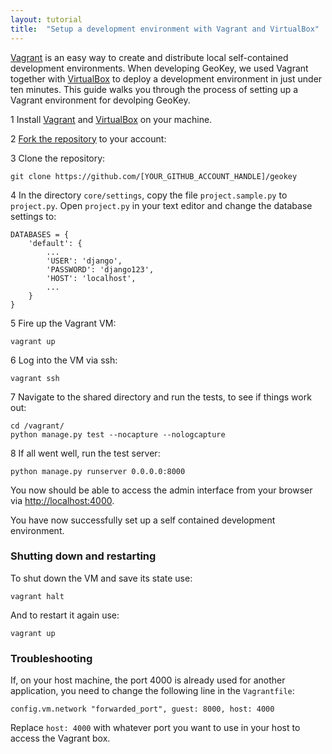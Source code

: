 ```yaml
---
layout: tutorial
title:  "Setup a development environment with Vagrant and VirtualBox"
---
```


[Vagrant](http://vagrantup.com/) is an easy way to create and distribute local self-contained development environments. When developing GeoKey, we used Vagrant together with [VirtualBox](https://www.virtualbox.org/) to deploy a development environment in just under ten minutes. This guide walks you through the process of setting up a Vagrant environment for devolping GeoKey.

<span class="tut-step">1</span> Install [Vagrant](https://docs.vagrantup.com/v2/installation/index.html) and [VirtualBox](https://www.virtualbox.org/) on your machine.

<span class="tut-step">2</span> <a href="https://github.com/ExCiteS/geokey/fork">Fork the repository</a> to your account:

<span class="tut-step">3</span> Clone the repository:

```
git clone https://github.com/[YOUR_GITHUB_ACCOUNT_HANDLE]/geokey
```

<span class="tut-step">4</span> In the directory `core/settings`, copy the file `project.sample.py` to `project.py`. Open `project.py` in your text editor and change the database settings to:

```
DATABASES = {
    'default': {
        ...
        'USER': 'django',
        'PASSWORD': 'django123',
        'HOST': 'localhost',
        ...
    }
}
```

<span class="tut-step">5</span> Fire up the Vagrant VM:

```
vagrant up
```

<span class="tut-step">6</span> Log into the VM via ssh:

```
vagrant ssh
```

<span class="tut-step">7</span> Navigate to the shared directory and run the tests, to see if things work out:

```
cd /vagrant/
python manage.py test --nocapture --nologcapture
```

<span class="tut-step">8</span> If all went well, run the test server:

```
python manage.py runserver 0.0.0.0:8000
```

You now should be able to access the admin interface from your browser via [http://localhost:4000](http://localhost:4000).

You have now successfully set up a self contained development environment.

### Shutting down and restarting

To shut down the VM and save its state use:

```
vagrant halt
```

And to restart it again use:

```
vagrant up
```

### Troubleshooting

If, on your host machine, the port 4000 is already used for another application, you need to change the following line in the `Vagrantfile`:

```
config.vm.network "forwarded_port", guest: 8000, host: 4000
```

Replace `host: 4000` with whatever port you want to use in your host to access the Vagrant box.

